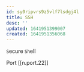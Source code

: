 ```yaml
---
id: sy0ripvrs9z5vlf7lsdgj4l
title: SSH
desc: ''
updated: 1641951399007
created: 1641951356068
---
```



`S`ecure `Sh`ell

Port [[n.port.22]]
